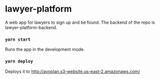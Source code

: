 # lawyer-platform

A web app for lawyers to sign up and be found. The backend of the repo is lawyer-platform-backend.

### `yarn start`

Runs the app in the development mode.<br />

### `yarn deploy`

Deploys it to http://avoplan.s3-website.us-east-2.amazonaws.com/
